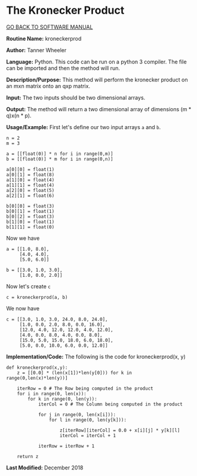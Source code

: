 # The Kronecker Product

[GO BACK TO SOFTWARE MANUAL](https://tannerwheeler.github.io/math4610/softwareManual/softwareManual)

**Routine Name:** kroneckerprod

**Author:** Tanner Wheeler

**Language:** Python. This code can be run on a python 3 compiler. The file can be imported and then the method will run.

**Description/Purpose:** This method will perform the kronecker product on an mxn matrix onto an qxp matrix.

**Input:** The two inputs should be two dimensional arrays.

**Output:** The method will return a two dimensional array of dimensions (m * q)x(n * p).

**Usage/Example:**
First let's define our two input arrays `a` and `b`.
```
n = 2
m = 3

a = [[float(0)] * n for i in range(0,m)]
b = [[float(0)] * m for i in range(0,n)]

a[0][0] = float(1)
a[0][1] = float(8)
a[1][0] = float(4)
a[1][1] = float(4)
a[2][0] = float(5)
a[2][1] = float(6)

b[0][0] = float(3)
b[0][1] = float(1)
b[0][2] = float(3)
b[1][0] = float(1)
b[1][1] = float(0)
```
Now we have 
```
a = [[1.0, 8.0],
     [4.0, 4.0],
     [5.0, 6.0]]
     
b = [[3.0, 1.0, 3.0],
     [1.0, 0.0, 2.0]]
```
Now let's create `c`
```
c = kroneckerprod(a, b)
```
We now have
```
c = [[3.0, 1.0, 3.0, 24.0, 8.0, 24.0],
     [1.0, 0.0, 2.0, 8.0, 0.0, 16.0],
     [12.0, 4.0, 12.0, 12.0, 4.0, 12.0],
     [4.0, 0.0, 8.0, 4.0, 0.0, 8.0],
     [15.0, 5.0, 15.0, 18.0, 6.0, 18.0],
     [5.0, 0.0, 10.0, 6.0, 0.0, 12.0]]
```


**Implementation/Code:** The following is the code for kroneckerprod(x, y)
```
def kroneckerprod(x,y):
    z = [[0.0] * (len(x[1])*len(y[0])) for k in range(0,len(x)*len(y))]
    
    iterRow = 0 # The Row being computed in the product
    for i in range(0, len(x)):        
        for k in range(0, len(y)):
            iterCol = 0 # The Column being computed in the product
            
            for j in range(0, len(x[i])):
                for l in range(0, len(y[k])):
                    
                    z[iterRow][iterCol] = 0.0 + x[i][j] * y[k][l]
                    iterCol = iterCol + 1 
                    
            iterRow = iterRow + 1

    return z
```

**Last Modified:** December 2018
